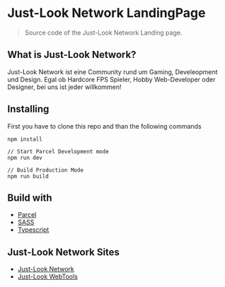 # Just-Look Network LandingPage

> Source code of the Just-Look Network Landing page.

## What is Just-Look Network?

Just-Look Network ist eine Community rund um Gaming, Develeopment und Design. Egal ob Hardcore FPS Spieler, Hobby Web-Developer oder Designer, bei uns ist jeder willkommen!

## Installing

First you have to clone this repo and than the following commands
```
npm install

// Start Parcel Development mode
npm run dev

// Build Production Mode
npm run build
```


## Build with

-   [Parcel](https://parceljs.org)
-   [SASS](https://sass-lang.com)
-   [Typescript](https://typescriptlang.org)


## Just-Look Network Sites

-   [Just-Look Network](https://just-look.net)
-   [Just-Look WebTools](https://jln.one)
